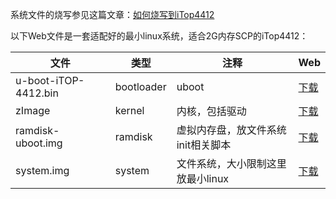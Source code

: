 
系统文件的烧写参见这篇文章：[如何烧写到iTop4412](http://jvfan.github.io/2019/06/18/3_掌握必要的烧写系统的技能/)


以下Web文件是一套适配好的最小linux系统，适合2G内存SCP的iTop4412：

| 文件                 | 类型       | 注释                               | Web                                                          |
| -------------------- | ---------- | ---------------------------------- | ------------------------------------------------------------ |
| u-boot-iTOP-4412.bin | bootloader | uboot                              | [下载](https://github.com/jvfan/jvfan.github.io/raw/master/res/systemfiles/u-boot-iTOP-4412.bin) |
| zImage               | kernel     | 内核，包括驱动                     | [下载](https://github.com/jvfan/jvfan.github.io/raw/master/res/systemfiles/zImage) |
| ramdisk-uboot.img    | ramdisk    | 虚拟内存盘，放文件系统init相关脚本 | [下载](https://github.com/jvfan/jvfan.github.io/raw/master/res/systemfiles/ramdisk-uboot.img) |
| system.img           | system     | 文件系统，大小限制这里放最小linux  | [下载](https://github.com/jvfan/jvfan.github.io/raw/master/res/systemfiles/system.img) |

